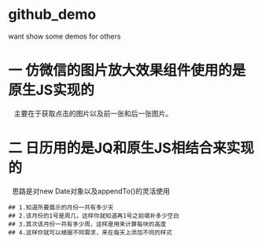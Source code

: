 # github_demo
want show some demos for others
# 一 仿微信的图片放大效果组件使用的是原生JS实现的
    主要在于获取点击的图片以及前一张和后一张图片。
# 二 日历用的是JQ和原生JS相结合来实现的
     思路是对new Date对象以及appendTo()的灵活使用
     
    ## 1.知道所要展示的月份一共有多少天
    ## 2.该月份的1号是周几，这样你就知道再1号之前填补多少空白
    ## 3.其次该月份一共有多少周，这样是用来计算每块的高度 
    ## 4.这样你就可以根据不同需求，来在每天上添加不同的样式

